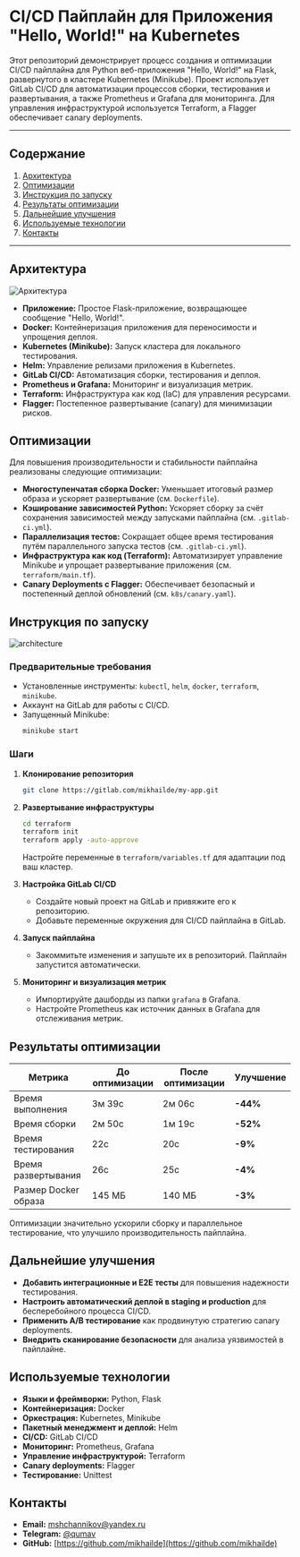 # CI/CD Пайплайн для Приложения "Hello, World!" на Kubernetes

Этот репозиторий демонстрирует процесс создания и оптимизации CI/CD пайплайна для Python веб-приложения "Hello, World!" на Flask, развернутого в кластере Kubernetes (Minikube). Проект использует GitLab CI/CD для автоматизации процессов сборки, тестирования и развертывания, а также Prometheus и Grafana для мониторинга. Для управления инфраструктурой используется Terraform, а Flagger обеспечивает canary deployments.

---

## Содержание
1. [Архитектура](#архитектура)
2. [Оптимизации](#оптимизации)
3. [Инструкция по запуску](#инструкция-по-запуску)
4. [Результаты оптимизации](#результаты-оптимизации)
5. [Дальнейшие улучшения](#дальнейшие-улучшения)
6. [Используемые технологии](#используемые-технологии)
7. [Контакты](#контакты)

---

## Архитектура

![Архитектура](https://github.com/user-attachments/assets/6a97123b-e219-4e91-aaca-8504b6eaeaa0)

* **Приложение:** Простое Flask-приложение, возвращающее сообщение "Hello, World!".
* **Docker:** Контейнеризация приложения для переносимости и упрощения деплоя.
* **Kubernetes (Minikube):** Запуск кластера для локального тестирования.
* **Helm:** Управление релизами приложения в Kubernetes.
* **GitLab CI/CD:** Автоматизация сборки, тестирования и деплоя.
* **Prometheus и Grafana:** Мониторинг и визуализация метрик.
* **Terraform:** Инфраструктура как код (IaC) для управления ресурсами.
* **Flagger:** Постепенное развертывание (canary) для минимизации рисков.

## Оптимизации

Для повышения производительности и стабильности пайплайна реализованы следующие оптимизации:

- **Многоступенчатая сборка Docker:** Уменьшает итоговый размер образа и ускоряет развертывание (см. `Dockerfile`).
- **Кэширование зависимостей Python:** Ускоряет сборку за счёт сохранения зависимостей между запусками пайплайна (см. `.gitlab-ci.yml`).
- **Параллелизация тестов:** Сокращает общее время тестирования путём параллельного запуска тестов (см. `.gitlab-ci.yml`).
- **Инфраструктура как код (Terraform):** Автоматизирует управление Minikube и упрощает развертывание приложения (см. `terraform/main.tf`).
- **Canary Deployments с Flagger:** Обеспечивает безопасный и постепенный деплой обновлений (см. `k8s/canary.yaml`).

## Инструкция по запуску
![architecture](https://github.com/user-attachments/assets/65ec0839-f96c-4353-a8ea-a28650055ed0)

### Предварительные требования
- Установленные инструменты: `kubectl`, `helm`, `docker`, `terraform`, `minikube`.
- Аккаунт на GitLab для работы с CI/CD.
- Запущенный Minikube:  
   ```bash
   minikube start
   ```

### Шаги

1. **Клонирование репозитория**
   ```bash
   git clone https://gitlab.com/mikhailde/my-app.git
   ```

2. **Развертывание инфраструктуры**
   ```bash
   cd terraform
   terraform init
   terraform apply -auto-approve
   ```
   Настройте переменные в `terraform/variables.tf` для адаптации под ваш кластер.

3. **Настройка GitLab CI/CD**
   - Создайте новый проект на GitLab и привяжите его к репозиторию.
   - Добавьте переменные окружения для CI/CD пайплайна в GitLab.

4. **Запуск пайплайна**
   - Закоммитьте изменения и запушьте их в репозиторий. Пайплайн запустится автоматически.

5. **Мониторинг и визуализация метрик**
   - Импортируйте дашборды из папки `grafana` в Grafana.
   - Настройте Prometheus как источник данных в Grafana для отслеживания метрик.

## Результаты оптимизации

| Метрика               | До оптимизации | После оптимизации | Улучшение |
|-----------------------|----------------|-------------------|-----------|
| Время выполнения      | 3м 39с        | 2м 06с           | **-44%**  |
| Время сборки          | 2м 50с        | 1м 19с           | **-52%**  |
| Время тестирования    | 22с           | 20с              | **-9%**   |
| Время развертывания   | 26с           | 25с              | **-4%**   |
| Размер Docker образа  | 145 МБ        | 140 МБ           | **-3%**   |

Оптимизации значительно ускорили сборку и параллельное тестирование, что улучшило производительность пайплайна.

## Дальнейшие улучшения

- **Добавить интеграционные и E2E тесты** для повышения надежности тестирования.
- **Настроить автоматический деплой в staging и production** для бесперебойного процесса CI/CD.
- **Применить A/B тестирование** как продвинутую стратегию canary deployments.
- **Внедрить сканирование безопасности** для анализа уязвимостей в пайплайне.

## Используемые технологии

- **Языки и фреймворки:** Python, Flask
- **Контейнеризация:** Docker
- **Оркестрация:** Kubernetes, Minikube
- **Пакетный менеджмент и деплой:** Helm
- **CI/CD:** GitLab CI/CD
- **Мониторинг:** Prometheus, Grafana
- **Управление инфраструктурой:** Terraform
- **Canary deployments:** Flagger
- **Тестирование:** Unittest

## Контакты

* **Email:** mshchannikov@yandex.ru
* **Telegram:** [@qumav](https://t.me/qumav)
* **GitHub:** [https://github.com/mikhailde](https://github.com/mikhailde)
